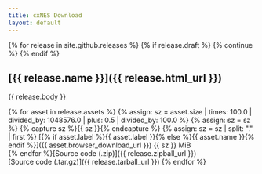 ```yaml
---
title: cxNES Download
layout: default
---
```


{% for release in site.github.releases %}
 {% if release.draft %}
    {% continue %}
  {% endif %}
## [{{ release.name }}]({{ release.html_url }})  

  {{ release.body }}

{% for asset in release.assets %}
{% assign: sz = asset.size | times: 100.0 | divided_by: 1048576.0 | plus: 0.5 | divided_by: 100.0 %}
{% assign: sz = sz %}
{% capture sz %}{{ sz }}{% endcapture %}
{% assign: sz = sz | split: "."  | first %}
[{% if asset.label %}{{ asset.label }}{% else %}{{ asset.name }}{% endif %}]({{ asset.browser_download_url }}) {{ sz }} MiB  
{% endfor %}[Source code (.zip)]({{ release.zipball_url }})  
[Source code (.tar.gz)]({{ release.tarball_url }})
{% endfor %}


